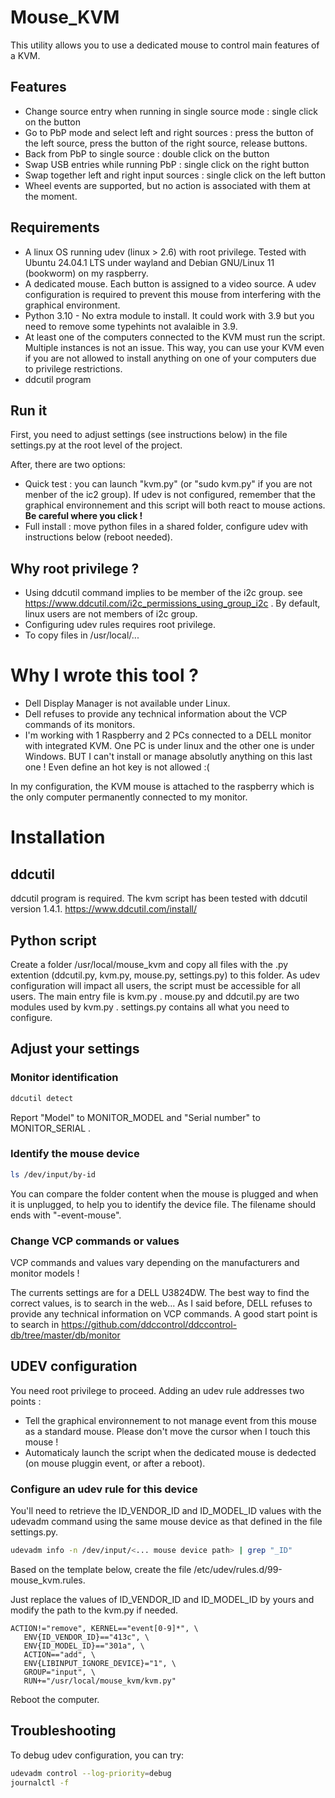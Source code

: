 # Mouse_KVM
This utility allows you to use a dedicated mouse to control main features of a KVM.

## Features
- Change source entry when running in single source mode : single click on the button
- Go to PbP mode and select left and right sources : press the button of the left source, press the button of the right source, release buttons.
- Back from PbP to single source : double click on the button
- Swap USB entries while running PbP : single click on the right button
- Swap together left and right input sources : single click on the left button
- Wheel events are supported, but no action is associated with them at the moment.

## Requirements
- A linux OS running udev (linux > 2.6) with root privilege. Tested with Ubuntu 24.04.1 LTS under wayland and Debian GNU/Linux 11 (bookworm) on my raspberry.
- A dedicated mouse. Each button is assigned to a video source. A udev configuration is required to prevent this mouse from interfering with the graphical environment.
- Python 3.10 - No extra module to install. It could work with 3.9 but you need to remove some typehints not avalaible in 3.9.
- At least one of the computers connected to the KVM must run the script. Multiple instances is not an issue. This way, you can use your KVM even if you are not allowed to install anything on one of your computers due to privilege restrictions.
- ddcutil program

## Run it
First, you need to adjust settings (see instructions below) in the file settings.py at the root level of the project.

After, there are two options:
* Quick test : you can launch "kvm.py" (or "sudo kvm.py" if you are not menber of the ic2 group). If udev is not configured, remember that the graphical environnement and this script will both react to mouse actions. <b>Be careful where you click !</b>
* Full install : move python files in a shared folder, configure udev with instructions below (reboot needed).

## Why root privilege ?
* Using ddcutil command implies to be member of the i2c group. see https://www.ddcutil.com/i2c_permissions_using_group_i2c . By default, linux users are not members of i2c group.
* Configuring udev rules requires root privilege. 
* To copy files in /usr/local/...

# Why I wrote this tool ?
- Dell Display Manager is not available under Linux.
- Dell refuses to provide any technical information about the VCP commands of its monitors.
- I'm working with 1 Raspberry and 2 PCs connected to a DELL monitor with integrated KVM. One PC is under linux and the other one is under Windows. BUT I can't install or manage absolutly anything on this last one ! Even define an hot key is not allowed :(

In my configuration, the KVM mouse is attached to the raspberry which is the only computer permanently connected to my monitor.

# Installation
## ddcutil
ddcutil program is required. The kvm script has been tested with ddcutil version 1.4.1.
https://www.ddcutil.com/install/

## Python script
Create a folder /usr/local/mouse_kvm and copy all files with the .py extention (ddcutil.py, kvm.py, mouse.py, settings.py) to this folder. As udev configuration will impact all users, the script must be accessible for all users.
The main entry file is kvm.py .
mouse.py and ddcutil.py are two modules used by kvm.py .
settings.py contains all what you need to configure.

## Adjust your settings
### Monitor identification
```bash
ddcutil detect
```
Report "Model" to MONITOR_MODEL and "Serial number" to MONITOR_SERIAL .

### Identify the mouse device
```bash
ls /dev/input/by-id
```
You can compare the folder content when the mouse is plugged and when it is unplugged, to help you to identify the device file.
The filename should ends with "-event-mouse".

### Change VCP commands or values
VCP commands and values vary depending on the manufacturers and monitor models !

The currents settings are for a DELL U3824DW.
The best way to find the correct values, is to search in the web... As I said before, DELL refuses to provide any technical information on VCP commands.
A good start point is to search in https://github.com/ddccontrol/ddccontrol-db/tree/master/db/monitor

## UDEV configuration
You need root privilege to proceed.
Adding an udev rule addresses two points :
- Tell the graphical environnement to not manage event from this mouse as a standard mouse. Please don't move the cursor when I touch this mouse !
- Automaticaly launch the script when the dedicated mouse is dedected (on mouse pluggin event, or after a reboot). 

### Configure an udev rule for this device
You'll need to retrieve the ID_VENDOR_ID and ID_MODEL_ID values with the udevadm command using the same mouse device as that defined in the file settings.py.
```bash
udevadm info -n /dev/input/<... mouse device path> | grep "_ID"
```

Based on the template below, create the file /etc/udev/rules.d/99-mouse_kvm.rules.

Just replace the values of ID_VENDOR_ID and ID_MODEL_ID by yours and modify the path to the kvm.py if needed.
```
ACTION!="remove", KERNEL=="event[0-9]*", \
   ENV{ID_VENDOR_ID}=="413c", \
   ENV{ID_MODEL_ID}=="301a", \
   ACTION=="add", \
   ENV{LIBINPUT_IGNORE_DEVICE}="1", \
   GROUP="input", \
   RUN+="/usr/local/mouse_kvm/kvm.py"
```
Reboot the computer.

## Troubleshooting

To debug udev configuration, you can try:
```bash
udevadm control --log-priority=debug
journalctl -f
```

